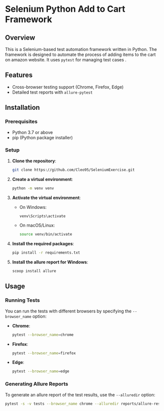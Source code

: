 # Selenium Python Add to Cart Framework

## Overview

This is a Selenium-based test automation framework written in Python. The framework is designed to automate the process of adding items to the cart on amazon website. It uses `pytest` for managing test cases .

## Features

- Cross-browser testing support (Chrome, Firefox, Edge)
- Detailed test reports with `allure-pytest`

## Installation

### Prerequisites

- Python 3.7 or above
- pip (Python package installer)

### Setup

1. **Clone the repository**:
    ```sh
    git clone https://github.com/Cleo95/SeleniumExercise.git
    ```

2. **Create a virtual environment**:
    ```sh
    python -m venv venv
    ```

3. **Activate the virtual environment**:
    - On Windows:
        ```sh
        venv\Scripts\activate
        ```
    - On macOS/Linux:
        ```sh
        source venv/bin/activate
        ```

4. **Install the required packages**:
    ```sh
    pip install -r requirements.txt
    ```

5. **Install the allure report for Windows**:
    ```sh
    scoop install allure
    ```

## Usage

### Running Tests

You can run the tests with different browsers by specifying the `--browser_name` option:

- **Chrome**:
    ```sh
    pytest --browser_name=chrome
    ```

- **Firefox**:
    ```sh
    pytest --browser_name=firefox
    ```

- **Edge**:
    ```sh
    pytest --browser_name=edge
    ```

### Generating Allure Reports

To generate an allure report of the test results, use the `--alluredir` option:

```sh
pytest -s -v tests --browser_name chrome --alluredir reports/allure-results 
